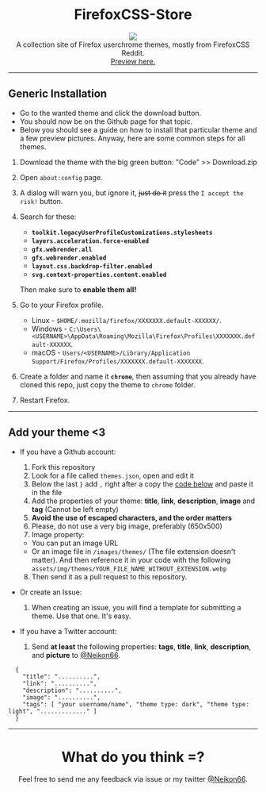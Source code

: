 <h1 align="center">FirefoxCSS-Store</h1>
<p align="center">
<img src="images/icon.png"><br>
A collection site of Firefox userchrome themes, mostly from FirefoxCSS Reddit.<br><a href="https://firefoxcss-store.github.io/">Preview here.</a></p>

---

## Generic Installation

+ Go to the wanted theme and click the download button.
+ You should now be on the Github page for that topic.
+ Below you should see a guide on how to install that particular theme and a few preview pictures. Anyway, here are some common steps for all themes.

1. Download the theme with the big green button: "Code" >> Download.zip
2. Open `about:config` page.
3. A dialog will warn you, but ignore it, ~~just do it~~ press the `I accept the risk!` button.
4. Search for these:

	+ **`toolkit.legacyUserProfileCustomizations.stylesheets`**
	+ **`layers.acceleration.force-enabled`**
	+ **`gfx.webrender.all`**
	+ **`gfx.webrender.enabled`**
	+ **`layout.css.backdrop-filter.enabled`**
	+ **`svg.context-properties.content.enabled`**

	Then make sure to **enable them all!**

5. Go to your Firefox profile.

	+ Linux - `$HOME/.mozilla/firefox/XXXXXXX.default-XXXXXX/`.
	+ Windows - `C:\Users\<USERNAME>\AppData\Roaming\Mozilla\Firefox\Profiles\XXXXXXX.default-XXXXXX`.
	+ macOS - `Users/<USERNAME>/Library/Application Support/Firefox/Profiles/XXXXXXX.default-XXXXXXX`.

6. Create a folder and name it **`chrome`**, then assuming that you already have cloned this repo, just copy the theme to `chrome` folder.
7. Restart Firefox.

---

## Add your theme <3

+ If you have a Github account:
  1. Fork this repository
  2. Look for a file called `themes.json`, open and edit it
  3. Below the last `}` add `,` right after a copy the [code below](#code) and paste it in the file
  4. Add the properties of your theme: **title**, **link**, **description**, **image** and **tag** (Cannot be left empty)
  5. **Avoid the use of escaped characters, and the order matters**
  6. Please, do not use a very big image, preferably (650x500)
  7. Image property:
    - You can put an image URL
    - Or an image file in `/images/themes/` (The file extension doesn't matter). And then reference it in your code with the following `assets/img/themes/YOUR_FILE_NAME_WITHOUT_EXTENSION.webp`
  8. Then send it as a pull request to this repository.

+ Or create an Issue:
  1. When creating an issue, you will find a template for submitting a theme. Use that one. It's easy.

+ If you have a Twitter account:
  1. Send **at least** the following properties: **tags**, **title**, **link**, **description**, and **picture** to [@Neikon66](https://twitter.com/Neikon66). 

```
  {
    "title": "..........",
    "link": "..........",
    "description": "..........",
    "image": "..........",
    "tags": [ "your username/name", "theme type: dark", "theme type: light", "............." ]
  }
```

---

<h1 align="center">What do you think =?</h1>

<p align="center">Feel free to send me any feedback via issue or my twitter <a href="https://twitter.com/Neikon66">@Neikon66</a>.</p>

